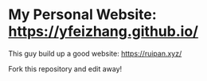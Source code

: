 # My Personal Website: https://yfeizhang.github.io/

This guy build up a good website: https://ruipan.xyz/

Fork this repository and edit away!
